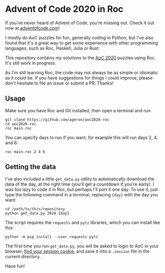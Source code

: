 # Advent of Code 2020 in Roc

If you've never heard of Advent of Code, you're missing out. Check it out now at [adventofcode.com](https://adventofcode.com/about)!

I mostly do AoC puzzles for fun, generally coding in Python, but I've also found that it's a great way to get some experience with other programming languages, such as Roc, Haskell, Julia or Rust.

This repository contains my solutions to the [AoC 2020](https://adventofcode.com/2020) puzzles using Roc. It's still work in progress.

As I'm still learning Roc, the code may not always be as simple or idiomatic as it could be. If you have suggestions for things I could improve, please don't hesitate to file an issue or submit a PR. Thanks!

## Usage

Make sure you have Roc and Git installed, then open a terminal and run:

```shell
git clone https://github.com/ageron/aoc2020-roc
cd aoc2020-roc
roc main.roc
```

You can specify days to run if you want, for example this will run days 2, 4, and 6:

```
roc main.roc 2 4 6
```

## Getting the data

I've also included a little `get_data.py` utility to automatically download the data of the day, at the right time (you'll get a countdown if you're early). I was too lazy to code it in Roc, but perhaps I'll port it one day. To use it, just type the following command in a terminal, replacing `{day}` with the day you want:

```
cd /path/to/this/repository
python get_data.py 2020 {day}
```

The script requires the `requests` and `pytz` libraries, which you can install like this:

```
python -m pip install --user requests pytz
```

The first time you run `get_data.py`, you will be asked to login to AoC in your browser, [find your session cookie](https://github.com/wimglenn/advent-of-code-wim/issues/1), and save it into a `.session` file in the current directory.

Have fun!
